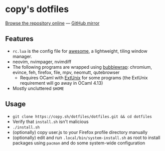 # copy's dotfiles

[Browse the repository online](//copy.sh/dotfiles/files.html) — [GitHub mirror](https://github.com/copy/dotfiles)

## Features

- `rc.lua` is the config file for [awesome](https://awesomewm.org/), a lightweight, tiling window manager.
- neovim, nvimpager, nvimdiff
- The following programs are wrapped using [bubblewrap](https://github.com/containers/bubblewrap/): chromium, evince, feh, firefox, file, mpv, neomutt, qutebrowser
    - Requires OCaml with [ExtUnix](https://github.com/ygrek/extunix) for some programs (the ExtUnix requirement will go away in OCaml 4.13)
- Mostly uncluttered `$HOME`

## Usage

- `git clone https://copy.sh/dotfiles/dotfiles.git && cd dotfiles`
- Verify that `install.sh` isn't malicious
- `./install.sh`
- (optionally) copy user.js to your Firefox profile directory manually
- (optionally) edit and run `.local/bin/system-install.sh` as root to install packages using `pacman` and do some system-wide configuration
